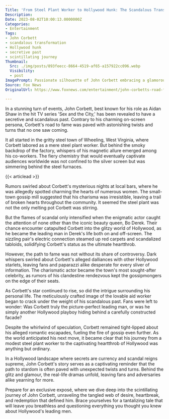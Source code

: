```yaml
---
Title: 'From Steel Plant Worker to Hollywood Hunk: The Scandalous Transformation of John Corbett'
Description: 
Date: 2023-08-02T10:00:13.0000000Z
Categories:
- Entertainment
Tags:
- John Corbett
- scandalous transformation
- Hollywood hunk
- secretive past
- scintillating journey
Thumbnail:
  Src: ./img/posts/893feecc-8664-4519-af65-a157922cc096.webp
  Visibility:
  - post
ImagePrompt: Passionate silhouette of John Corbett embracing a glamorous figure
Source: Fox News
OriginalUrl: https://www.foxnews.com/entertainment/john-corbetts-road-from-steel-plant-worker-to-bo-dereks-leading-man

---
```

In a stunning turn of events, John Corbett, best known for his role as Aidan Shaw in the hit TV series 'Sex and the City,' has been revealed to have a secretive and scandalous past. Contrary to his charming on-screen persona, Corbett's road to fame was paved with astonishing twists and turns that no one saw coming.

It all started in the gritty steel town of Wheeling, West Virginia, where Corbett labored as a mere steel plant worker. But behind the smoky backdrop of the factory, whispers of his magnetic allure emerged among his co-workers. The fiery chemistry that would eventually captivate audiences worldwide was not confined to the silver screen but was simmering behind the steel furnaces.

{{< articlead >}}

Rumors swirled about Corbett's mysterious nights at local bars, where he was allegedly spotted charming the hearts of numerous women. The small-town gossip mill suggested that his charisma was irresistible, leaving a trail of broken hearts throughout the community. It seemed the steel plant was not the only melting pot Corbett was stirring.

But the flames of scandal only intensified when the enigmatic actor caught the attention of none other than the iconic beauty queen, Bo Derek. Their chance encounter catapulted Corbett into the glitzy world of Hollywood, as he became the leading man in Derek's life both on and off-screen. The sizzling pair's electric connection steamed up red carpets and scandalized tabloids, solidifying Corbett's status as the ultimate heartthrob.

However, the path to fame was not without its share of controversy. Dark whispers swirled about Corbett's alleged dalliances with other Hollywood starlets, leaving fans and paparazzi alike desperate for every sliver of information. The charismatic actor became the town's most sought-after celebrity, as rumors of his clandestine rendezvous kept the gossipmongers on the edge of their seats.

As Corbett's star continued to rise, so did the intrigue surrounding his personal life. The meticulously crafted image of the lovable aid worker began to crack under the weight of his scandalous past. Fans were left to wonder: Was Corbett truly the picture-perfect leading man, or was he simply another Hollywood playboy hiding behind a carefully constructed facade?

Despite the whirlwind of speculation, Corbett remained tight-lipped about his alleged romantic escapades, fueling the fire of gossip even further. As the world anticipated his next move, it became clear that his journey from a modest steel plant worker to the captivating heartthrob of Hollywood was anything but ordinary.

In a Hollywood landscape where secrets are currency and scandal reigns supreme, John Corbett's story serves as a captivating reminder that the path to stardom is often paved with unexpected twists and turns. Behind the glitz and glamour, the real-life dramas unfold, leaving fans and adversaries alike yearning for more.

Prepare for an exclusive exposé, where we dive deep into the scintillating journey of John Corbett, unraveling the tangled web of desire, heartbreak, and redemption that defined him. Brace yourselves for a tantalizing tale that will leave you breathless and questioning everything you thought you knew about Hollywood's leading men.